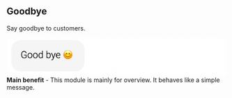 ## Goodbye

Say goodbye to customers.

![goodbye_example_demo](goodbye_example.png)
**Main benefit** - This module is mainly for overview. It behaves like a simple message.
